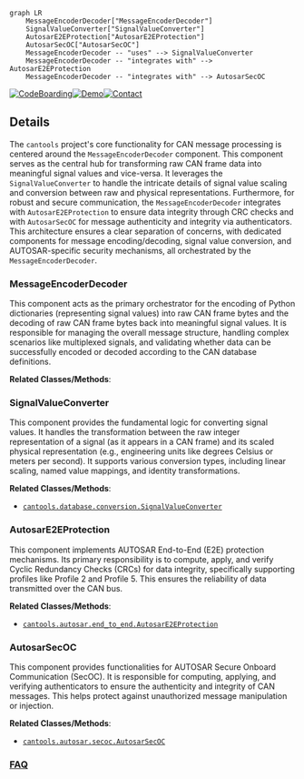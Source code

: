 ```mermaid
graph LR
    MessageEncoderDecoder["MessageEncoderDecoder"]
    SignalValueConverter["SignalValueConverter"]
    AutosarE2EProtection["AutosarE2EProtection"]
    AutosarSecOC["AutosarSecOC"]
    MessageEncoderDecoder -- "uses" --> SignalValueConverter
    MessageEncoderDecoder -- "integrates with" --> AutosarE2EProtection
    MessageEncoderDecoder -- "integrates with" --> AutosarSecOC
```

[![CodeBoarding](https://img.shields.io/badge/Generated%20by-CodeBoarding-9cf?style=flat-square)](https://github.com/CodeBoarding/GeneratedOnBoardings)[![Demo](https://img.shields.io/badge/Try%20our-Demo-blue?style=flat-square)](https://www.codeboarding.org/demo)[![Contact](https://img.shields.io/badge/Contact%20us%20-%20contact@codeboarding.org-lightgrey?style=flat-square)](mailto:contact@codeboarding.org)

## Details

The `cantools` project's core functionality for CAN message processing is centered around the `MessageEncoderDecoder` component. This component serves as the central hub for transforming raw CAN frame data into meaningful signal values and vice-versa. It leverages the `SignalValueConverter` to handle the intricate details of signal value scaling and conversion between raw and physical representations. Furthermore, for robust and secure communication, the `MessageEncoderDecoder` integrates with `AutosarE2EProtection` to ensure data integrity through CRC checks and with `AutosarSecOC` for message authenticity and integrity via authenticators. This architecture ensures a clear separation of concerns, with dedicated components for message encoding/decoding, signal value conversion, and AUTOSAR-specific security mechanisms, all orchestrated by the `MessageEncoderDecoder`.

### MessageEncoderDecoder
This component acts as the primary orchestrator for the encoding of Python dictionaries (representing signal values) into raw CAN frame bytes and the decoding of raw CAN frame bytes back into meaningful signal values. It is responsible for managing the overall message structure, handling complex scenarios like multiplexed signals, and validating whether data can be successfully encoded or decoded according to the CAN database definitions.


**Related Classes/Methods**:



### SignalValueConverter
This component provides the fundamental logic for converting signal values. It handles the transformation between the raw integer representation of a signal (as it appears in a CAN frame) and its scaled physical representation (e.g., engineering units like degrees Celsius or meters per second). It supports various conversion types, including linear scaling, named value mappings, and identity transformations.


**Related Classes/Methods**:

- <a href="https://github.com/cantools/cantools/blob/master/src/cantools/database/conversion.py" target="_blank" rel="noopener noreferrer">`cantools.database.conversion.SignalValueConverter`</a>


### AutosarE2EProtection
This component implements AUTOSAR End-to-End (E2E) protection mechanisms. Its primary responsibility is to compute, apply, and verify Cyclic Redundancy Checks (CRCs) for data integrity, specifically supporting profiles like Profile 2 and Profile 5. This ensures the reliability of data transmitted over the CAN bus.


**Related Classes/Methods**:

- <a href="https://github.com/cantools/cantools/blob/master/src/cantools/autosar/end_to_end.py" target="_blank" rel="noopener noreferrer">`cantools.autosar.end_to_end.AutosarE2EProtection`</a>


### AutosarSecOC
This component provides functionalities for AUTOSAR Secure Onboard Communication (SecOC). It is responsible for computing, applying, and verifying authenticators to ensure the authenticity and integrity of CAN messages. This helps protect against unauthorized message manipulation or injection.


**Related Classes/Methods**:

- <a href="https://github.com/cantools/cantools/blob/master/src/cantools/autosar/secoc.py" target="_blank" rel="noopener noreferrer">`cantools.autosar.secoc.AutosarSecOC`</a>




### [FAQ](https://github.com/CodeBoarding/GeneratedOnBoardings/tree/main?tab=readme-ov-file#faq)